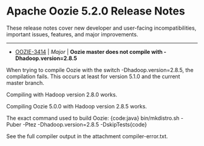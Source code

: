 
<!---
# Licensed to the Apache Software Foundation (ASF) under one
# or more contributor license agreements.  See the NOTICE file
# distributed with this work for additional information
# regarding copyright ownership.  The ASF licenses this file
# to you under the Apache License, Version 2.0 (the
# "License"); you may not use this file except in compliance
# with the License.  You may obtain a copy of the License at
#
#     http://www.apache.org/licenses/LICENSE-2.0
#
# Unless required by applicable law or agreed to in writing, software
# distributed under the License is distributed on an "AS IS" BASIS,
# WITHOUT WARRANTIES OR CONDITIONS OF ANY KIND, either express or implied.
# See the License for the specific language governing permissions and
# limitations under the License.
-->
# Apache Oozie  5.2.0 Release Notes

These release notes cover new developer and user-facing incompatibilities, important issues, features, and major improvements.


---

* [OOZIE-3414](https://issues.apache.org/jira/browse/OOZIE-3414) | *Major* | **Oozie master does not compile with -Dhadoop.version=2.8.5**

When trying to compile Oozie with the switch -Dhadoop.version=2.8.5, the compilation fails. This occurs at least for version 5.1.0 and the current master branch. 

Compiling with Hadoop version 2.8.0 works.

Compiling Oozie 5.0.0 with Hadoop version 2.8.5 works.

The exact command used to build Oozie:
{code:java}
bin/mkdistro.sh -Puber -Ptez -Dhadoop.version=2.8.5 -DskipTests{code}
 

See the full compiler output in the attachment compiler-error.txt.



